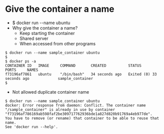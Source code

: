 # Give the container a name
- $ docker run --name <name> ubuntu
- Why give the container a name?
  - Keep starting the container
  - Shared server
  - When accessed from other programs

```
$ docker run --name sample_container ubuntu
$ 
$ docker ps -a
CONTAINER ID   IMAGE     COMMAND       CREATED          STATUS                      PORTS     NAMES
f73196af7861   ubuntu    "/bin/bash"   34 seconds ago   Exited (0) 33 seconds ago             sample_container
$
```

- Not allowed duplicate container name
```
$ docker run --name sample_container ubuntu
docker: Error response from daemon: Conflict. The container name "/sample_container" is already in use by container "f73196af786169ab598faf2be309717762936bde1a827d820b91769a4eb977de". You have to remove (or rename) that container to be able to reuse that name.
See 'docker run --help'.
```
